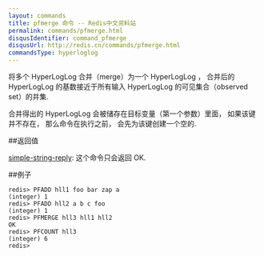 ```yaml
---
layout: commands
title: pfmerge 命令 -- Redis中文资料站
permalink: commands/pfmerge.html
disqusIdentifier: command_pfmerge
disqusUrl: http://redis.cn/commands/pfmerge.html
commandsType: hyperloglog
---
```


将多个 HyperLogLog 合并（merge）为一个 HyperLogLog ， 合并后的 HyperLogLog 的基数接近于所有输入 HyperLogLog 的可见集合（observed set）的并集.

合并得出的 HyperLogLog 会被储存在目标变量（第一个参数）里面， 如果该键并不存在， 那么命令在执行之前， 会先为该键创建一个空的.

##返回值

[simple-string-reply](/topics/protocol.html#simple-string-reply): 这个命令只会返回 OK.

##例子

	redis> PFADD hll1 foo bar zap a
	(integer) 1
	redis> PFADD hll2 a b c foo
	(integer) 1
	redis> PFMERGE hll3 hll1 hll2
	OK
	redis> PFCOUNT hll3
	(integer) 6
	redis> 


